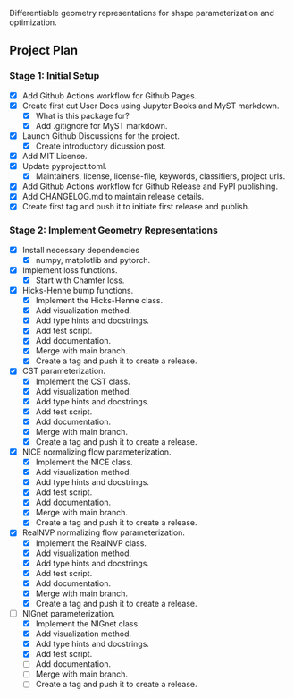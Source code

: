 Differentiable geometry representations for shape parameterization and optimization.


## Project Plan
### Stage 1: Initial Setup
- [x] Add Github Actions workflow for Github Pages.
- [x] Create first cut User Docs using Jupyter Books and MyST markdown.
    - [x] What is this package for?
    - [x] Add .gitignore for MyST markdown.
- [x] Launch Github Discussions for the project.
    - [x] Create introductory dicussion post.
- [x] Add MIT License.
- [x] Update pyproject.toml.
    - [x] Maintainers, license, license-file, keywords, classifiers, project urls.
- [x] Add Github Actions workflow for Github Release and PyPI publishing.
- [x] Add CHANGELOG.md to maintain release details.
- [x] Create first tag and push it to initiate first release and publish.

### Stage 2: Implement Geometry Representations
- [x] Install necessary dependencies
    - [x] numpy, matplotlib and pytorch.
- [x] Implement loss functions.
    - [x] Start with Chamfer loss.
- [x] Hicks-Henne bump functions.
    - [x] Implement the Hicks-Henne class.
    - [x] Add visualization method.
    - [x] Add type hints and docstrings.
    - [x] Add test script.
    - [x] Add documentation.
    - [x] Merge with main branch.
    - [x] Create a tag and push it to create a release.
- [x] CST parameterization.
    - [x] Implement the CST class.
    - [x] Add visualization method.
    - [x] Add type hints and docstrings.
    - [x] Add test script.
    - [x] Add documentation.
    - [x] Merge with main branch.
    - [x] Create a tag and push it to create a release.
- [x] NICE normalizing flow parameterization.
    - [x] Implement the NICE class.
    - [x] Add visualization method.
    - [x] Add type hints and docstrings.
    - [x] Add test script.
    - [x] Add documentation.
    - [x] Merge with main branch.
    - [x] Create a tag and push it to create a release.
- [x] RealNVP normalizing flow parameterization.
    - [x] Implement the RealNVP class.
    - [x] Add visualization method.
    - [x] Add type hints and docstrings.
    - [x] Add test script.
    - [x] Add documentation.
    - [x] Merge with main branch.
    - [x] Create a tag and push it to create a release.
- [ ] NIGnet parameterization.
    - [x] Implement the NIGnet class.
    - [x] Add visualization method.
    - [x] Add type hints and docstrings.
    - [x] Add test script.
    - [ ] Add documentation.
    - [ ] Merge with main branch.
    - [ ] Create a tag and push it to create a release.